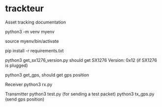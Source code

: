 # trackteur
Asset tracking documentation

python3 -m venv myenv

source myenv/bin/activate

pip install -r requirements.txt

python3 get_sx1276_version.py
should get SX1276 Version: 0x12 (if SX1276 is plugged)

python3 get_gps, should get gps position

Receiver
python3 rx.py

Transmitter
python3 test.py (for sending a test packet)
python3 tx_gps.py (send gps position)
